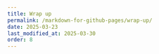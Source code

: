 ```yaml
---
title: Wrap up
permalink: /markdown-for-github-pages/wrap-up/
date: 2025-03-23
last_modified_at: 2025-03-30
order: 8
---
```


